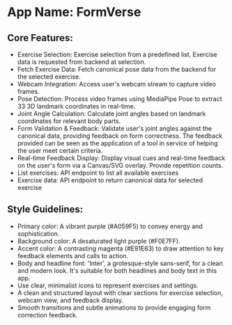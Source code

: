 # **App Name**: FormVerse

## Core Features:

- Exercise Selection: Exercise selection from a predefined list. Exercise data is requested from backend at selection.
- Fetch Exercise Data: Fetch canonical pose data from the backend for the selected exercise.
- Webcam Integration: Access user's webcam stream to capture video frames.
- Pose Detection: Process video frames using MediaPipe Pose to extract 33 3D landmark coordinates in real-time.
- Joint Angle Calculation: Calculate joint angles based on landmark coordinates for relevant body parts.
- Form Validation & Feedback: Validate user's joint angles against the canonical data, providing feedback on form correctness. The feedback provided can be seen as the application of a tool in service of helping the user meet certain criteria.
- Real-time Feedback Display: Display visual cues and real-time feedback on the user's form via a Canvas/SVG overlay. Provide repetition counts.
- List exercises: API endpoint to list all available exercises
- Exercise data: API endpoint to return canonical data for selected exercise

## Style Guidelines:

- Primary color: A vibrant purple (#A059F5) to convey energy and sophistication.
- Background color: A desaturated light purple (#F0E7FF).
- Accent color: A contrasting magenta (#E91E63) to draw attention to key feedback elements and calls to action.
- Body and headline font: 'Inter', a grotesque-style sans-serif, for a clean and modern look. It's suitable for both headlines and body text in this app.
- Use clear, minimalist icons to represent exercises and settings.
- A clean and structured layout with clear sections for exercise selection, webcam view, and feedback display.
- Smooth transitions and subtle animations to provide engaging form correction feedback.
